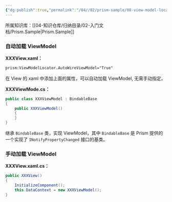 ```yaml
---
{"dg-publish":true,"permalink":"/04//02/prism-sample/08-view-model-locator/","title":"08-ViewModelLocator","tags":["样例代码","Prism","WPF"]}
---
```



所属知识库：[[04-知识仓库/归纳目录/02-入门文档/Prism.Sample\|Prism.Sample]]

### 自动加载 ViewModel

**XXXView.xaml：**

```xml
prism:ViewModelLocator.AutoWireViewModel="True"
```

在 View 的 xaml 中添加上面的属性，可以自动加载 ViewModel, 无需手动指定。

**XXXViewMode.cs：**

```csharp
public class XXXViewModel : BindableBase
{
    public XXXViewModel()
    {
    }
}
```

继承 `BindableBase` 类，实现 ViewModel，其中 `BindableBase` 是 Prism 提供的一个实现了 `INotifyPropertyChanged` 接口的基类。

### 手动加载 ViewModel

**XXXView.xaml.cs：**

```csharp
public XXXView()
{
    InitializeComponent();
    this.DataContext = new XXXViewModel();
}
```
